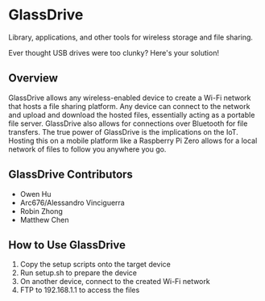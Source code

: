# GlassDrive

Library, applications, and other tools for wireless storage and file sharing.

Ever thought USB drives were too clunky?  Here's your solution!

## Overview

GlassDrive allows any wireless-enabled device to create a Wi-Fi network that hosts a file sharing platform.
Any device can connect to the network and upload and download the hosted files, essentially acting as a portable file server.
GlassDrive also allows for connections over Bluetooth for file transfers.
The true power of GlassDrive is the implications on the IoT.  Hosting this on a mobile platform like a Raspberry Pi Zero allows for a local network of files to follow you anywhere you go.


## GlassDrive Contributors

* Owen Hu
* Arc676/Alessandro Vinciguerra
* Robin Zhong
* Matthew Chen

## How to Use GlassDrive

1. Copy the setup scripts onto the target device
1. Run setup.sh to prepare the device
1. On another device, connect to the created Wi-Fi network
1. FTP to 192.168.1.1 to access the files
